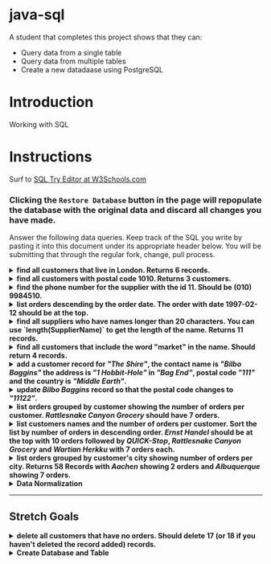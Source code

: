 # java-sql

A student that completes this project shows that they can:
* Query data from a single table
* Query data from multiple tables
* Create a new datadaase using PostgreSQL

# Introduction

Working with SQL

# Instructions

Surf to [SQL Try Editor at W3Schools.com](https://www.w3schools.com/Sql/tryit.asp?filename=trysql_select_top)  

### **Clicking the `Restore Database` button in the page will repopulate the database with the original data and discard all changes you have made**.

Answer the following data queries. Keep track of the SQL you write by pasting it into this document under its appropriate header below. You will be submitting that through the regular fork, change, pull process.

<details>
<summary><strong>find all customers that live in London. Returns 6 records.</strong></summary>

```
SELECT *
FROM Customers
WHERE City = "London";

CustomerID    CustomerName            ContactName         Address                        City     PostalCode   Country
4             Around the Horn         Thomas Hardy        120 Hanover Sq.                London   WA1 1DP      UK
11            B's Beverages           Victoria Ashworth   Fauntleroy Circus              London   EC2 5NT      UK
16            Consolidated Holdings   Elizabeth Brown     Berkeley Gardens 12 Brewery    London   WX1 6LT      UK
19            Eastern Connection      Ann Devon           35 King George                 London   WX3 6FW      UK
53            North/South             Simon Crowther      South House 300 Queensbridge   London   SW7 1RZ      UK
72            Seven Seas Imports      Hari Kumar          90 Wadhurst Rd.                London   OX15 4NB     UK
```
</details>

<details>
<summary><strong>find all customers with postal code 1010. Returns 3 customers.</strong></summary>

```
SELECT *
FROM Customers
WHERE PostalCode = "1010";

CustomerID   CustomerName                 ContactName        Address                               City           PostalCode   Country
12           Cactus Comidas para llevar   Patricio Simpson   Cerrito 333                           Buenos Aires   1010         Argentina
54           Océano Atlántico Ltda.       Yvonne Moncada     Ing. Gustavo Moncada 8585 Piso 20-A   Buenos Aires   1010         Argentina
64           Rancho grande                Sergio Gutiérrez   Av. del Libertador 900                Buenos Aires   1010         Argentina
```
</details>

<details>
<summary><strong>find the phone number for the supplier with the id 11. Should be (010) 9984510.</strong></summary>

```
SELECT Phone
FROM Suppliers
WHERE SupplierID = "11";

Phone
(010) 9984510
```
</details>

<details>
<summary><strong>list orders descending by the order date. The order with date 1997-02-12 should be at the top.</strong></summary>

```
SELECT *
FROM Orders
ORDER BY OrderDate desc;

OrderID  CustomerID  EmployeeID  OrderDate   ShipperID
10443    66          8           1997-02-12  1
10442    20          3           1997-02-11  2
10440    71          4           1997-02-10  2
10441    55          3           1997-02-10  2
10439    51          6           1997-02-07  3
10438    79          3           1997-02-06  2
10436    7           3           1997-02-05  2
10437    87          8           1997-02-05  1
10435    16          8           1997-02-04  2
10433    60          3           1997-02-03  3
10434    24          3           1997-02-03  2
10432    75          3           1997-01-31  2
10430    20          4           1997-01-30  1
10431    10          4           1997-01-30  2
10429    37          3           1997-01-29  2
10428    66          7           1997-01-28  1
10426    29          4           1997-01-27  1
10427    59          4           1997-01-27  2
10425    41          6           1997-01-24  2
10423    31          6           1997-01-23  3
10424    51          7           1997-01-23  2
10422    27          2           1997-01-22  1
10420    88          3           1997-01-21  1
10421    61          8           1997-01-21  1
10419    68          4           1997-01-20  2
10418    63          4           1997-01-17  1
10416    87          8           1997-01-16  3
10417    73          4           1997-01-16  3
10415    36          3           1997-01-15  1
10413    41          3           1997-01-14  2
10414    21          2           1997-01-14  3
10412    87          8           1997-01-13  2
10410    10          3           1997-01-10  3
10411    10          9           1997-01-10  3
10409    54          3           1997-01-09  1
10408    23          8           1997-01-08  1
10406    62          7           1997-01-07  1
10407    56          2           1997-01-07  2
10405    47          1           1997-01-06  1
10403    20          4           1997-01-03  3
10404    49          2           1997-01-03  1
10402    20          8           1997-01-02  2
10400    19          1           1997-01-01  3
10401    65          1           1997-01-01  1
10399    83          8           1996-12-31  3
10398    71          2           1996-12-30  3
10396    25          1           1996-12-27  3
10397    60          5           1996-12-27  1
10395    35          6           1996-12-26  1
10393    71          1           1996-12-25  3
10394    36          1           1996-12-25  3
10392    59          2           1996-12-24  3
10390    20          6           1996-12-23  1
10391    17          3           1996-12-23  3
10389    10          4           1996-12-20  2
10388    72          2           1996-12-19  1
10386    21          9           1996-12-18  3
10387    70          1           1996-12-18  2
10385    75          1           1996-12-17  2
10383    4           8           1996-12-16  3
10384    5           3           1996-12-16  3
10382    20          4           1996-12-13  1
10380    37          8           1996-12-12  3
10381    46          3           1996-12-12  3
10379    61          2           1996-12-11  1
10378    24          5           1996-12-10  3
10376    51          1           1996-12-09  2
10377    72          1           1996-12-09  3
10375    36          3           1996-12-06  2
10373    37          4           1996-12-05  3
10374    91          1           1996-12-05  3
10372    62          5           1996-12-04  2
10370    14          6           1996-12-03  2
10371    41          1           1996-12-03  1
10369    75          8           1996-12-02  2
10368    20          2           1996-11-29  2
10366    29          8           1996-11-28  2
10367    83          7           1996-11-28  3
10365    3           3           1996-11-27  2
10363    17          4           1996-11-26  3
10364    19          1           1996-11-26  1
10362    9           3           1996-11-25  1
10360    7           4           1996-11-22  3
10361    63          1           1996-11-22  2
10359    72          5           1996-11-21  3
10358    41          5           1996-11-20  1
10357    46          1           1996-11-19  3
10356    86          6           1996-11-18  2
10355    4           6           1996-11-15  1
10354    58          8           1996-11-14  3
10353    59          7           1996-11-13  3
10352    28          3           1996-11-12  3
10350    41          6           1996-11-11  2
10351    20          1           1996-11-11  1
10349    75          7           1996-11-08  1
10348    86          4           1996-11-07  2
10347    21          4           1996-11-06  3
10346    65          3           1996-11-05  3
10345    63          2           1996-11-04  2
10344    89          4           1996-11-01  2
10343    44          4           1996-10-31  1
10342    25          4           1996-10-30  2
10340    9           1           1996-10-29  3
10341    73          7           1996-10-29  3
10339    51          2           1996-10-28  2
10338    55          4           1996-10-25  3
10337    25          4           1996-10-24  3
10336    60          7           1996-10-23  2
10335    37          7           1996-10-22  2
10334    84          8           1996-10-21  2
10333    87          5           1996-10-18  3
10332    51          3           1996-10-17  2
10330    46          3           1996-10-16  1
10331    9           9           1996-10-16  1
10329    75          4           1996-10-15  2
10328    28          4           1996-10-14  3
10327    24          2           1996-10-11  1
10326    8           4           1996-10-10  2
10325    39          1           1996-10-09  3
10324    71          9           1996-10-08  1
10323    39          4           1996-10-07  1
10322    58          7           1996-10-04  3
10320    87          5           1996-10-03  3
10321    38          3           1996-10-03  2
10319    80          7           1996-10-02  3
10318    38          8           1996-10-01  2
10317    48          6           1996-09-30  1
10316    65          1           1996-09-27  3
10315    38          4           1996-09-26  2
10314    65          1           1996-09-25  2
10313    63          2           1996-09-24  2
10312    86          2           1996-09-23  2
10310    77          8           1996-09-20  2
10311    18          1           1996-09-20  3
10309    37          3           1996-09-19  1
10308    2           7           1996-09-18  3
10307    48          2           1996-09-17  2
10306    69          1           1996-09-16  3
10305    55          8           1996-09-13  3
10304    80          1           1996-09-12  2
10303    30          7           1996-09-11  2
10302    76          4           1996-09-10  2
10300    49          2           1996-09-09  2
10301    86          8           1996-09-09  2
10299    67          4           1996-09-06  2
10298    37          6           1996-09-05  2
10297    7           5           1996-09-04  2
10296    46          6           1996-09-03  1
10295    85          2           1996-09-02  2
10294    65          4           1996-08-30  2
10293    80          1           1996-08-29  3
10292    81          1           1996-08-28  2
10290    15          8           1996-08-27  1
10291    61          6           1996-08-27  2
10289    11          7           1996-08-26  3
10288    66          4           1996-08-23  1
10287    67          8           1996-08-22  3
10286    63          8           1996-08-21  3
10285    63          1           1996-08-20  2
10284    44          4           1996-08-19  1
10283    46          3           1996-08-16  3
10282    69          4           1996-08-15  1
10280    5           2           1996-08-14  1
10281    69          4           1996-08-14  1
10279    44          8           1996-08-13  2
10278    5           8           1996-08-12  2
10277    52          2           1996-08-09  3
10276    80          8           1996-08-08  3
10275    49          1           1996-08-07  1
10274    85          6           1996-08-06  1
10273    63          3           1996-08-05  3
10272    65          6           1996-08-02  2
10270    87          1           1996-08-01  1
10271    75          6           1996-08-01  2
10269    89          5           1996-07-31  1
10268    33          8           1996-07-30  3
10267    25          4           1996-07-29  1
10266    87          3           1996-07-26  3
10265    7           2           1996-07-25  1
10264    24          6           1996-07-24  3
10263    20          9           1996-07-23  3
10262    65          8           1996-07-22  3
10260    55          4           1996-07-19  1
10261    61          4           1996-07-19  2
10259    13          4           1996-07-18  3
10258    20          1           1996-07-17  1
10257    35          4           1996-07-16  3
10256    88          3           1996-07-15  2
10255    68          9           1996-07-12  3
10254    14          5           1996-07-11  2
10253    34          3           1996-07-10  2
10252    76          4           1996-07-09  2
10250    34          4           1996-07-08  2
10251    84          3           1996-07-08  1
10249    81          6           1996-07-05  1
10248    90          5           1996-07-04  3
```
</details>

<details>
<summary><strong>find all suppliers who have names longer than 20 characters. You can use `length(SupplierName)` to get the length of the name. Returns 11 records.</strong></summary>

```
SELECT * 
FROM Suppliers
WHERE length(SupplierName) > 20;

SupplierID  SupplierName                            ContactName                 Address                                        City         PostalCode  Country  Phone
2           New Orleans Cajun Delights              Shelley Burke               P.O. Box 78934                                 New Orleans  70117       USA      (100) 555-4822
3           Grandma Kelly's Homestead               Regina Murphy               707 Oxford Rd.                                 Ann Arbor    48104       USA      (313) 555-5735
5           Cooperativa de Quesos 'Las Cabras'      Antonio del Valle Saavedra  Calle del Rosal 4                              Oviedo       33007       Spain    (98) 598 76 54
8           Specialty Biscuits, Ltd.                Peter Wilson                29 King's Way                                  Manchester   M14 GSD     UK       (161) 555-4448
10          Refrescos Americanas LTDA               Carlos Diaz                 Av. das Americanas 12.890                      São Paulo    5442        Brazil   (11) 555 4640
11          Heli Süßwaren GmbH & Co. KG             Petra Winkler               Tiergartenstraße 5                             Berlin       10785       Germany  (010) 9984510
12          Plutzer Lebensmittelgroßmärkte AG       Martin Bein                 Bogenallee 51                                  Frankfurt    60439       Germany  (069) 992755
13          Nord-Ost-Fisch Handelsgesellschaft mbH  Sven Petersen               Frahmredder 112a                               Cuxhaven     27478       Germany  (04721) 8713
14          Formaggi Fortini s.r.l.                 Elio Rossi                  Viale Dante, 75                                Ravenna      48100       Italy    (0544) 60323
18          Aux joyeux ecclésiastiques              Guylène Nodier              203, Rue des Francs-Bourgeois                  Paris        75004       France   (1) 03.83.00.68
19          New England Seafood Cannery             Robb Merchant               Order Processing Dept. 2100 Paul Revere Blvd.  Boston       02134       USA      (617) 555-3267
```
</details>

<details>
<summary><strong>find all customers that include the word "market" in the name. Should return 4 records.</strong></summary>

```
SELECT * 
FROM Customers
WHERE CustomerName LIKE "%market%";

CustomerID  CustomerName             ContactName        Address                      City       PostalCode  Country
10          Bottom-Dollar Marketse   Elizabeth Lincoln  23 Tsawassen Blvd.           Tsawassen  T2F 8M4     Canada
32          Great Lakes Food Market  Howard Snyder      2732 Baker Blvd.             Eugene     97403       USA
71          Save-a-lot Markets       Jose Pavarotti     187 Suffolk Ln.              Boise      83720       USA
89          White Clover Markets     Karl Jablonski     305 - 14th Ave. S. Suite 3B  Seattle    98128       USA
```
</details>

<details>
<summary><strong>add a customer record for <em>"The Shire"</em>, the contact name is <em>"Bilbo Baggins"</em> the address is <em>"1 Hobbit-Hole"</em> in <em>"Bag End"</em>, postal code <em>"111"</em> and the country is <em>"Middle Earth"</em>.</strong></summary>

```
INSERT INTO Customers(CustomerName, ContactName, Address, City, PostalCode, Country)
VALUES ("The Shire", "Bilbo Baggins", "1 Hobbit-Hole", "Bag End", "111", "Middle Earth");

You have made changes to the database. Rows affected: 1
```
</details>
 
<details>
<summary><strong>update <em>Bilbo Baggins</em> record so that the postal code changes to <em>"11122"</em>.</strong></summary>

```
UPDATE Customers
SET PostalCode = "11122"
WHERE ContactName = "Bilbo Baggins";

You have made changes to the database. Rows affected: 1
```
</details>
 
<details> 
<summary><strong>list orders grouped by customer showing the number of orders per customer. <em>Rattlesnake Canyon Grocery</em> should have 7 orders.</strong></summary>

```
SELECT COUNT(o.CustomerID), c.CustomerName, c.ContactName
FROM Orders o JOIN Customers c 
WHERE o.CustomerID = c.CustomerID
GROUP BY c.CustomerName;

COUNT(o.CustomerID)  CustomerName                        ContactName
1                    Ana Trujillo Emparedados y helados  Ana Trujillo
1                    Antonio Moreno Taquería             Antonio Moreno
2                    Around the Horn                     Thomas Hardy
1                    B's Beverages                       Victoria Ashworth
3                    Berglunds snabbköp                  Christina Berglund
4                    Blondel père et fils                Frédérique Citeaux
3                    Bon app'                            Laurence Lebihans
4                    Bottom-Dollar Marketse              Elizabeth Lincoln
1                    Bólido Comidas preparadas           Martín Sommer
1                    Centro comercial Moctezuma          Francisco Chang
2                    Chop-suey Chinese                   Yang Wang
1                    Comércio Mineiro                    Pedro Afonso
1                    Consolidated Holdings               Elizabeth Brown
4                    Die Wandernde Kuh                   Rita Müller
2                    Drachenblut Delikatessend           Sven Ottlieb
1                    Du monde entier                     Janine Labrune
2                    Eastern Connection                  Ann Devon
10                   Ernst Handel                        Roland Mendel
3                    Familia Arquibaldo                  Aria Cruz
1                    Folies gourmandes                   Martine Rancé
4                    Folk och fä HB                      Maria Larsson
1                    Franchi S.p.A.                      Paolo Accorti
4                    Frankenversand                      Peter Franken
2                    Furia Bacalhau e Frutos do Mar      Lino Rodriguez
1                    GROSELLA-Restaurante                Manuel Pereira
2                    Galería del gastrónomo              Eduardo Saavedra
1                    Godos Cocina Típica                 José Pedro Freyre
1                    Gourmet Lanchonetes                 André Fonseca
2                    HILARIÓN-Abastos                    Carlos Hernández
2                    Hanari Carnes                       Mario Pontes
3                    Hungry Coyote Import Store          Yoshi Latimer
6                    Hungry Owl All-Night Grocers        Patricia McKenna
3                    Island Trading                      Helen Bennett
2                    Königlich Essen                     Philip Cramer
5                    LILA-Supermercado                   Carlos González
1                    LINO-Delicateses                    Felipe Izquierdo
5                    La maison d'Asie                    Annette Roulet
3                    Lehmanns Marktstand                 Renate Messner
2                    Lonesome Pine Restaurant            Fran Wilson
3                    Magazzini Alimentari Riuniti        Giovanni Rovelli
1                    Morgenstern Gesundkost              Alexander Feuer
5                    Mère Paillarde                      Jean Fresnière
1                    Océano Atlántico Ltda.              Yvonne Moncada
4                    Old World Delicatessen              Rene Phillips
1                    Ottilies Käseladen                  Henriette Pfalzheim
2                    Pericles Comidas clásicas           Guillermo Fernández
3                    Piccolo und mehr                    Georg Pipps
3                    Princesa Isabel Vinhoss             Isabel de Castro
7                    QUICK-Stop                          Horst Kloss
4                    Que Delícia                         Bernardo Batista
2                    Queen Cozinha                       Lúcia Carvalho
7                    Rattlesnake Canyon Grocery          Paula Wilson
3                    Reggiani Caseifici                  Maurizio Moroni
2                    Ricardo Adocicados                  Janete Limeira
2                    Richter Supermarkt                  Michael Holz
3                    Romero y tomillo                    Alejandra Camino
1                    Santé Gourmet                       Jonas Bergulfsen
4                    Save-a-lot Markets                  Jose Pavarotti
3                    Seven Seas Imports                  Hari Kumar
2                    Simons bistro                       Jytte Petersen
6                    Split Rail Beer & Ale               Art Braunschweiger
2                    Suprêmes délices                    Pascale Cartrain
1                    The Big Cheese                      Liz Nixon
1                    Toms Spezialitäten                  Karin Josephs
4                    Tortuga Restaurante                 Miguel Angel Paolino
2                    Tradição Hipermercados              Anabela Domingues
2                    Vaffeljernet                        Palle Ibsen
2                    Victuailles en stock                Mary Saveley
2                    Vins et alcools Chevalier           Paul Henriot
7                    Wartian Herkku                      Pirkko Koskitalo
2                    Wellington Importadora              Paula Parente
2                    White Clover Markets                Karl Jablonski
1                    Wilman Kala                         Matti Karttunen
1                    Wolski                              Zbyszek
```
</details>
 
<details>
<summary><strong>list customers names and the number of orders per customer. Sort the list by number of orders in descending order. <em>Ernst Handel</em> should be at the top with 10 orders followed by <em>QUICK-Stop</em>, <em>Rattlesnake Canyon Grocery</em> and <em>Wartian Herkku</em> with 7 orders each.</strong></summary>

```
SELECT COUNT(o.CustomerID), c.CustomerName, c.ContactName
FROM Orders o JOIN Customers c 
WHERE o.CustomerID = c.CustomerID
GROUP BY c.CustomerName desc;

orderCount  CustomerName                        ContactName
10          Ernst Handel                        Roland Mendel
7           QUICK-Stop                          Horst Kloss
7           Rattlesnake Canyon Grocery          Paula Wilson
7           Wartian Herkku                      Pirkko Koskitalo
6           Hungry Owl All-Night Grocers        Patricia McKenna
6           Split Rail Beer & Ale               Art Braunschweiger
5           LILA-Supermercado                   Carlos González
5           La maison d'Asie                    Annette Roulet
5           Mère Paillarde                      Jean Fresnière
4           Blondel père et fils                Frédérique Citeaux
4           Bottom-Dollar Marketse              Elizabeth Lincoln
4           Die Wandernde Kuh                   Rita Müller
4           Folk och fä HB                      Maria Larsson
4           Frankenversand                      Peter Franken
4           Old World Delicatessen              Rene Phillips
4           Que Delícia                         Bernardo Batista
4           Save-a-lot Markets                  Jose Pavarotti
4           Tortuga Restaurante                 Miguel Angel Paolino
3           Berglunds snabbköp                  Christina Berglund
3           Bon app'                            Laurence Lebihans
3           Familia Arquibaldo                  Aria Cruz
3           Hungry Coyote Import Store          Yoshi Latimer
3           Island Trading                      Helen Bennett
3           Lehmanns Marktstand                 Renate Messner
3           Magazzini Alimentari Riuniti        Giovanni Rovelli
3           Piccolo und mehr                    Georg Pipps
3           Princesa Isabel Vinhoss             Isabel de Castro
3           Reggiani Caseifici                  Maurizio Moroni
3           Romero y tomillo                    Alejandra Camino
3           Seven Seas Imports                  Hari Kumar
2           Around the Horn                     Thomas Hardy
2           Chop-suey Chinese                   Yang Wang
2           Drachenblut Delikatessend           Sven Ottlieb
2           Eastern Connection                  Ann Devon
2           Furia Bacalhau e Frutos do Mar      Lino Rodriguez
2           Galería del gastrónomo              Eduardo Saavedra
2           HILARIÓN-Abastos                    Carlos Hernández
2           Hanari Carnes                       Mario Pontes
2           Königlich Essen                     Philip Cramer
2           Lonesome Pine Restaurant            Fran Wilson
2           Pericles Comidas clásicas           Guillermo Fernández
2           Queen Cozinha                       Lúcia Carvalho
2           Ricardo Adocicados                  Janete Limeira
2           Richter Supermarkt                  Michael Holz
2           Simons bistro                       Jytte Petersen
2           Suprêmes délices                    Pascale Cartrain
2           Tradição Hipermercados              Anabela Domingues
2           Vaffeljernet                        Palle Ibsen
2           Victuailles en stock                Mary Saveley
2           Vins et alcools Chevalier           Paul Henriot
2           Wellington Importadora              Paula Parente
2           White Clover Markets                Karl Jablonski
1           Ana Trujillo Emparedados y helados  Ana Trujillo
1           Antonio Moreno Taquería             Antonio Moreno
1           B's Beverages                       Victoria Ashworth
1           Bólido Comidas preparadas           Martín Sommer
1           Centro comercial Moctezuma          Francisco Chang
1           Comércio Mineiro                    Pedro Afonso
1           Consolidated Holdings               Elizabeth Brown
1           Du monde entier                     Janine Labrune
1           Folies gourmandes                   Martine Rancé
1           Franchi S.p.A.                      Paolo Accorti
1           GROSELLA-Restaurante                Manuel Pereira
1           Godos Cocina Típica                 José Pedro Freyre
1           Gourmet Lanchonetes                 André Fonseca
1           LINO-Delicateses                    Felipe Izquierdo
1           Morgenstern Gesundkost              Alexander Feuer
1           Océano Atlántico Ltda.              Yvonne Moncada
1           Ottilies Käseladen                  Henriette Pfalzheim
1           Santé Gourmet                       Jonas Bergulfsen
1           The Big Cheese                      Liz Nixon
1           Toms Spezialitäten                  Karin Josephs
1           Wilman Kala                         Matti Karttunen
1           Wolski                              Zbyszek
```
</details>
 
<details>
<summary><strong>list orders grouped by customer's city showing number of orders per city. Returns 58 Records with <em>Aachen</em> showing 2 orders and <em>Albuquerque</em> showing 7 orders.</strong></summary>

```
SELECT COUNT(o.CustomerID), c.City, c.CustomerName, c.ContactName
FROM Orders o JOIN Customers c 
WHERE o.CustomerID = c.CustomerID
GROUP BY c.City;

COUNT(o.CustomerID)  City               CustomerName                    ContactName
2                    Aachen             Drachenblut Delikatessend       Sven Ottlieb
7                    Albuquerque        Rattlesnake Canyon Grocery      Paula Wilson
4                    Anchorage          Old World Delicatessen          Rene Phillips
2                    Barcelona          Galería del gastrónomo          Eduardo Saavedra
5                    Barquisimeto       LILA-Supermercado               Carlos González
3                    Bergamo            Magazzini Alimentari Riuniti    Giovanni Rovelli
2                    Bern               Chop-suey Chinese               Yang Wang
4                    Boise              Save-a-lot Markets              Jose Pavarotti
2                    Brandenburg        Königlich Essen                 Philip Cramer
4                    Bräcke             Folk och fä HB                  Maria Larsson
1                    Buenos Aires       Océano Atlántico Ltda.          Yvonne Moncada
1                    Campinas           Gourmet Lanchonetes             André Fonseca
1                    Caracas            GROSELLA-Restaurante            Manuel Pereira
2                    Charleroi          Suprêmes délices                Pascale Cartrain
6                    Cork               Hungry Owl All-Night Grocers    Patricia McKenna
3                    Cowes              Island Trading                  Helen Bennett
7                    Cunewalde          QUICK-Stop                      Horst Kloss
3                    Elgin              Hungry Coyote Import Store      Yoshi Latimer
3                    Frankfurt a.M.     Lehmanns Marktstand             Renate Messner
2                    Genève             Richter Supermarkt              Michael Holz
10                   Graz               Ernst Handel                    Roland Mendel
1                    Helsinki           Wilman Kala                     Matti Karttunen
1                    I. de Margarita    LINO-Delicateses                Felipe Izquierdo
1                    Köln               Ottilies Käseladen              Henriette Pfalzheim
2                    København          Simons bistro                   Jytte Petersen
6                    Lander             Split Rail Beer & Ale           Art Braunschweiger
1                    Leipzig            Morgenstern Gesundkost          Alexander Feuer
1                    Lille              Folies gourmandes               Martine Rancé
5                    Lisboa             Furia Bacalhau e Frutos do Mar  Lino Rodriguez
9                    London             B's Beverages                   Victoria Ashworth
3                    Luleå              Berglunds snabbköp              Christina Berglund
2                    Lyon               Victuailles en stock            Mary Saveley
4                    Madrid             Romero y tomillo                Alejandra Camino
3                    Marseille          Bon app'                        Laurence Lebihans
5                    Montréal           Mère Paillarde                  Jean Fresnière
9                    México D.F.        Centro comercial Moctezuma      Francisco Chang
4                    München            Frankenversand                  Peter Franken
1                    Münster            Toms Spezialitäten              Karin Josephs
1                    Nantes             Du monde entier                 Janine Labrune
7                    Oulu               Wartian Herkku                  Pirkko Koskitalo
3                    Portland           Lonesome Pine Restaurant        Fran Wilson
3                    Reggio Emilia      Reggiani Caseifici              Maurizio Moroni
2                    Reims              Vins et alcools Chevalier       Paul Henriot
2                    Resende            Wellington Importadora          Paula Parente
8                    Rio de Janeiro     Hanari Carnes                   Mario Pontes
3                    Salzburg           Piccolo und mehr                Georg Pipps
2                    San Cristóbal      HILARIÓN-Abastos                Carlos Hernández
2                    Seattle            White Clover Markets            Karl Jablonski
1                    Sevilla            Godos Cocina Típica             José Pedro Freyre
1                    Stavern            Santé Gourmet                   Jonas Bergulfsen
4                    Strasbourg         Blondel père et fils            Frédérique Citeaux
4                    Stuttgart          Die Wandernde Kuh               Rita Müller
8                    São Paulo          Tradição Hipermercados          Anabela Domingues
1                    Torino             Franchi S.p.A.                  Paolo Accorti
5                    Toulouse           La maison d'Asie                Annette Roulet
4                    Tsawassen          Bottom-Dollar Marketse          Elizabeth Lincoln
1                    Walla              Wolski                          Zbyszek
2                    Århus              Vaffeljernet                    Palle Ibsen
```
</details>

<details>
<summary><strong>Data Normalization</strong></summary>

Note: This step does not use PostgreSQL!

Take the following data and normalize it into a 3NF database.

| Person Name | Pet Name | Pet Type | Pet Name 2 | Pet Type 2 | Pet Name 3 | Pet Type 3 | Fenced Yard | City Dweller |
|-------------|----------|----------|------------|------------|------------|------------|-------------|--------------|
| Jane        | Ellie    | Dog      | Tiger      | Cat        | Toby       | Turtle     | No          | Yes          |
| Bob         | Joe      | Horse    |            |            |            |            | No          | No           |
| Sam         | Ginger   | Dog      | Miss Kitty | Cat        | Bubble     | Fish       | Yes         | No           |

3NF Data Tables:

| PersonID | Person Name | Fenced Yard | City Dweller |
|----------|-------------|-------------|--------------|
| 1        | Jane        | No          | Yes          |
| 2        | Bob         | No          | No           |
| 3        | Sam         | Yes         | No           |

| PetID | PersonID | Pet Name   | Pet Type |
|-------|----------|------------|----------|
| 1     | 1        | Ellie      | Dog      |
| 2     | 2        | Joe        | Horse    |
| 3     | 3        | Ginger     | Dog      |
| 4     | 1        | Tiger      | Cat      |  
| 5     | 3        | Miss Kitty | Cat      |
| 6     | 1        | Toby       | Turtle   |
| 7     | 3        | Bubble     | Fish     |
</details>

---
## Stretch Goals

<details>
<summary><strong>delete all customers that have no orders. Should delete 17 (or 18 if you haven't deleted the record added) records.</strong></summary>
> This is done with a DELETE query

> In the WHERE clause, you can provide another list with an IN keyword this list can be the result of another SELECT query. Write a query to return a list of CustomerIDs that meet the criteria above. Pass that to the IN keyword of the WHERE clause as the list of IDs to be deleted
 
> Use a LEFT JOIN to join the Orders table onto the Customers table and check for a NULL value in the OrderID column
</details>
 
<details>
<summary><strong>Create Database and Table</strong></summary>

### Keep track of the code you write and paste at the end of this document

- use pgAdmin to create a database, naming it `budget`.
- add an `accounts` table with the following _schema_:

  - `id`, numeric value with no decimal places that should autoincrement.
  - `name`, string, add whatever is necessary to make searching by name faster.
  - `budget` numeric value.

- constraints
  - the `id` should be the primary key for the table.
  - account `name` should be unique.
  - account `budget` is required.
</details>